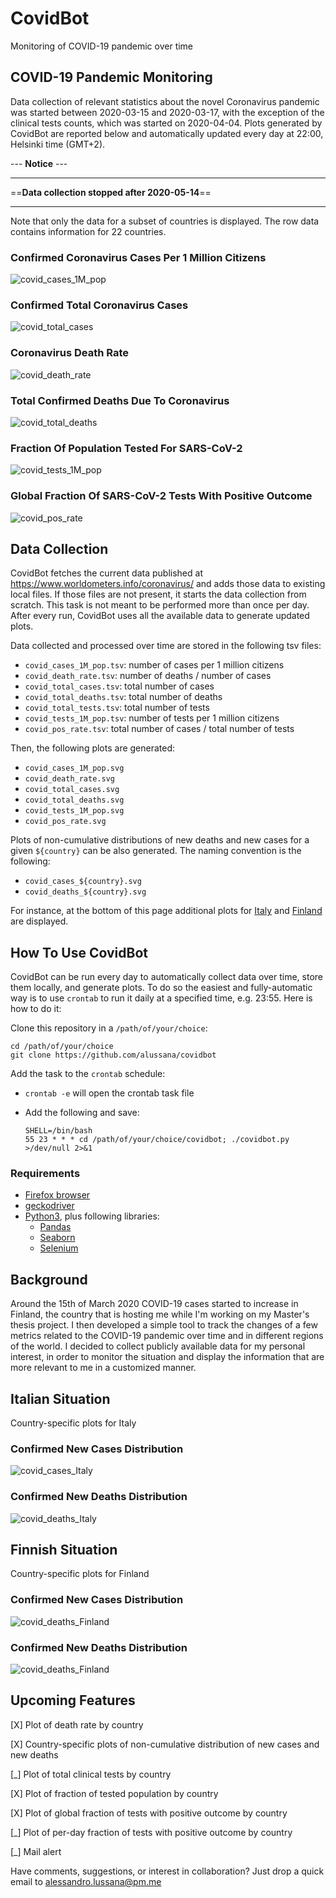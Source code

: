 # CovidBot
Monitoring of COVID-19 pandemic over time

## COVID-19 Pandemic Monitoring

Data collection of relevant statistics about the novel Coronavirus pandemic was started between 2020-03-15 and 2020-03-17, with the exception of the clinical tests counts, which was started on 2020-04-04. Plots generated by CovidBot are reported below and automatically updated every day at 22:00, Helsinki time (GMT+2).

--- **Notice** ---

------

==**Data collection stopped after 2020-05-14**==

-----------------

Note that only the data for a subset of countries is displayed. The row data contains information for 22 countries.

### Confirmed Coronavirus Cases Per 1 Million Citizens

![covid_cases_1M_pop](covid_cases_1M_pop.svg)

### Confirmed Total Coronavirus Cases

![covid_total_cases](covid_total_cases.svg)

### Coronavirus Death Rate

![covid_death_rate](covid_death_rate.svg)

### Total Confirmed Deaths Due To Coronavirus

![covid_total_deaths](covid_total_deaths.svg)

### Fraction Of Population Tested For SARS-CoV-2

![covid_tests_1M_pop](covid_tests_1M_pop.svg)

### Global Fraction Of SARS-CoV-2 Tests With Positive Outcome

![covid_pos_rate](covid_pos_rate.svg)

## Data Collection

CovidBot fetches the current data published at https://www.worldometers.info/coronavirus/ and adds those data to existing local files. If those files are not present, it starts the data collection from scratch. This task is not meant to be performed more than once per day. After every run, CovidBot uses all the available data to generate updated plots.

Data collected and processed over time are stored in the following tsv files:

* `covid_cases_1M_pop.tsv`: number of cases per 1 million citizens
* `covid_death_rate.tsv`: number of deaths / number of cases
* `covid_total_cases.tsv`: total number of cases
* `covid_total_deaths.tsv`: total number of deaths
* `covid_total_tests.tsv`: total number of tests
* `covid_tests_1M_pop.tsv`: number of tests per 1 million citizens
* `covid_pos_rate.tsv`: total number of cases / total number of tests

Then, the following plots are generated:

* `covid_cases_1M_pop.svg`
* `covid_death_rate.svg`
* `covid_total_cases.svg`
* `covid_total_deaths.svg`
* `covid_tests_1M_pop.svg`
* `covid_pos_rate.svg`

Plots of non-cumulative distributions of new deaths and new cases for a given `${country}` can be also generated. The naming convention is the following:

* `covid_cases_${country}.svg`
* `covid_deaths_${country}.svg`

For instance, at the bottom of this page additional plots for [Italy](#italian-situation) and [Finland](#finnish-situation) are displayed.

## How To Use CovidBot

CovidBot can be run every day to automatically collect data over time, store them locally, and generate plots. To do so the easiest and fully-automatic way is to use `crontab` to run it daily at a specified time, e.g. 23:55. Here is how to do it:

Clone this repository in a `/path/of/your/choice`:

```
cd /path/of/your/choice
git clone https://github.com/alussana/covidbot
```

Add the task to the `crontab` schedule:

* `crontab -e` will open the crontab task file

* Add the following and save:

  ```
  SHELL=/bin/bash
  55 23 * * * cd /path/of/your/choice/covidbot; ./covidbot.py >/dev/null 2>&1
  ```

### Requirements

* [Firefox browser](https://www.mozilla.org)
* [geckodriver](https://github.com/mozilla/geckodriver/releases)
* [Python3](https://www.python.org), plus following libraries:
  * [Pandas](https://pandas.pydata.org)
  * [Seaborn](https://seaborn.pydata.org)
  * [Selenium](https://selenium-python.readthedocs.io)

## Background

Around the 15th of March 2020 COVID-19 cases started to increase in Finland, the country that is hosting me while I'm working on my Master's thesis project. I then developed a simple tool to track the changes of a few metrics related to the COVID-19 pandemic over time and in different regions of the world. I decided to collect publicly available data for my personal interest, in order to monitor the situation and display the information that are more relevant to me in a customized manner.

## Italian Situation

Country-specific plots for Italy

### Confirmed New Cases Distribution

![covid_cases_Italy](covid_cases_Italy.svg)

### Confirmed New Deaths Distribution

![covid_deaths_Italy](covid_deaths_Italy.svg)

## Finnish Situation

Country-specific plots for Finland

### Confirmed New Cases Distribution

![covid_deaths_Finland](covid_cases_Finland.svg)

### Confirmed New Deaths Distribution

![covid_deaths_Finland](covid_deaths_Finland.svg)

## Upcoming Features

[X] Plot of death rate by country

[X] Country-specific plots of non-cumulative distribution of new cases and new deaths

[_] Plot of total clinical tests by country

[X] Plot of fraction of tested population by country

[X] Plot of global fraction of tests with positive outcome by country

[_] Plot of per-day fraction of tests with positive outcome by country

[_] Mail alert

Have comments, suggestions, or interest in collaboration? Just drop a quick email to alessandro.lussana@pm.me
